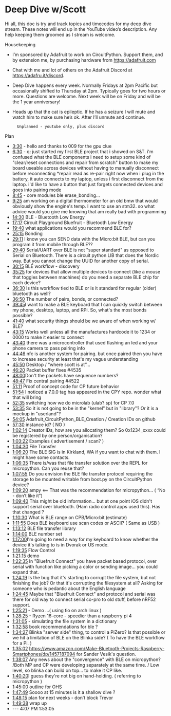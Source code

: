 # Deep Dive w/Scott


Hi all, this doc is try and track topics and timecodes for my deep dive stream. These notes will end up in the YouTube video’s description. Any help keeping them groomed as I stream is welcome.


Housekeeping
* I’m sponsored by Adafruit to work on CircuitPython. Support them, and by extension me, by purchasing hardware from https://adafruit.com
* Chat with me and lot of others on the Adafruit Discord at https://adafru.it/discord.
* Deep Dive happens every week. Normally Fridays at 2pm Pacific but occasionally shifted to Thursday at 2pm. Typically goes for two hours or more. Questions are welcome. Next week will be on Friday and will be the 1 year anniversary!
* Heads up that the cat is epileptic. If he has a seizure I will mute and watch him to make sure he’s ok. After I’ll unmute and continue.


        Unplanned - youtube only, plus discord
Plan
* [3:30](https://www.youtube.com/watch?v=VIDEO_2021_04_02&t=210) - hello and thanks to 009 for the gpu clue
* [6:30](https://www.youtube.com/watch?v=VIDEO_2021_04_02&t=390) - q: just started my first BLE project that i showed on S&T. i'm confused what the BLE components i need to setup some kind of "clear/reset connections and repair from scratch" button to make my board useable across devices without having to manually disconnect before reconnecting
*repair read as re-pair right now when i plug in the battery, it auto connects to my laptop, unless i first disconnect from the laptop. i'd like to have a button that just forgets connected devices and goes into pairing mode
* [8:45](https://www.youtube.com/watch?v=VIDEO_2021_04_02&t=525) - core modules ble erase_bonding…
* [9:25](https://www.youtube.com/watch?v=VIDEO_2021_04_02&t=565) am working on a digital thermometer for an old bmw that would obviously show the engine's temp. I want to use an stm32. so what advice would you give me knowing that am really bad with programming
* [14:30](https://www.youtube.com/watch?v=VIDEO_2021_04_02&t=870) BLE - Bluetooth Low Energy
* [17:17](https://www.youtube.com/watch?v=VIDEO_2021_04_02&t=1037) Circuit Playground Bluefruit - Bluetooth Low Energy
* [19:40](https://www.youtube.com/watch?v=VIDEO_2021_04_02&t=1180) what applications would you recommend BLE for?
* [25:15](https://www.youtube.com/watch?v=VIDEO_2021_04_02&t=1515) Bonding
* [29:11](https://www.youtube.com/watch?v=VIDEO_2021_04_02&t=1751) I know you can SEND data with the Micro:bit BLE, but can you program it from mobile through BLE??
* [29:40](https://www.youtube.com/watch?v=VIDEO_2021_04_02&t=1780) Serial/UART over BLE is not "super standard" as opposed to Serial on Bluetooth. There is a circuit python LIB that does the Nordic way. But you cannot change the UUID for another copy of serial.
* [30:15](https://www.youtube.com/watch?v=VIDEO_2021_04_02&t=1815) BLE workflow - discovery
* [35:25](https://www.youtube.com/watch?v=VIDEO_2021_04_02&t=2125) for devices that allow multiple devices to connect (like a mouse that toggles between machines) do you need a separate BLE chip for each device?
* [36:30](https://www.youtube.com/watch?v=VIDEO_2021_04_02&t=2190) Is this workflow tied to BLE or is it standard for regular (older) bluetooth as well?
* [36:50](https://www.youtube.com/watch?v=VIDEO_2021_04_02&t=2210) The number of pairs, bonds, or connected?
* [39:45](https://www.youtube.com/watch?v=VIDEO_2021_04_02&t=2385) ​I want to make a BLE keyboard that I can quickly switch between my phone, desktop, laptop, and RPi. So, what's the most bonds possible?
* [41:40](https://www.youtube.com/watch?v=VIDEO_2021_04_02&t=2500) what security things should be we aware of when working w/ BLE?
* [43:15](https://www.youtube.com/watch?v=VIDEO_2021_04_02&t=2595) Works well unless all the manufactures hardcode it to 1234 or 0000 to make it easier to connect
* [43:40](https://www.youtube.com/watch?v=VIDEO_2021_04_02&t=2620) there was a microcontroller that used flashing an led and your phone camera to pass pairing info
* [44:46](https://www.youtube.com/watch?v=VIDEO_2021_04_02&t=2686) nfc is another system for pairing. but once paired then you have to increase security at least that's my vague understanding
* [45:50](https://www.youtube.com/watch?v=VIDEO_2021_04_02&t=2750) Desktop / “where scott is at”...
* [46:20](https://www.youtube.com/watch?v=VIDEO_2021_04_02&t=2780) Packet buffer fixes #4535
* [48:00](https://www.youtube.com/watch?v=VIDEO_2021_04_02&t=2880) ​Don't the packets have sequence numbers?
* [48:47](https://www.youtube.com/watch?v=VIDEO_2021_04_02&t=2927) Fix central pairing #4522
* [51:11](https://www.youtube.com/watch?v=VIDEO_2021_04_02&t=3071) Proof of concept code for CP future behavior
* [51:54](https://www.youtube.com/watch?v=VIDEO_2021_04_02&t=3114) I noticed a 7.0.0 tag has appeared in the CPY repo. wonder what that will bring
* [52:35](https://www.youtube.com/watch?v=VIDEO_2021_04_02&t=3155) switching how we do microlab (ulab? sp) for CP 7.0
* [53:35](https://www.youtube.com/watch?v=VIDEO_2021_04_02&t=3215) So it is not going to be in the "kernel" but in "library"? Or it is a mockup in "userland"?
* [54:05](https://www.youtube.com/watch?v=VIDEO_2021_04_02&t=3245) Adafruit_CircuitPython_BLE_Creation / Creation IDs on github
* [57:30](https://www.youtube.com/watch?v=VIDEO_2021_04_02&t=3450) instance id?  ( NO )
* [1:02:14](https://www.youtube.com/watch?v=VIDEO_2021_04_02&t=3734) Creator IDs, how are you allocating them? So 0x1234_xxxx could be registered by one person/organisation?
* [1:03:22](https://www.youtube.com/watch?v=VIDEO_2021_04_02&t=3802) Examples ( advertisement / scan? )
* [1:04:30](https://www.youtube.com/watch?v=VIDEO_2021_04_02&t=3870) File Transfer
* [1:06:20](https://www.youtube.com/watch?v=VIDEO_2021_04_02&t=3980) The BLE SIG is in Kirkland, WA if you want to chat with them. I might have some contacts.
* [1:06:35](https://www.youtube.com/watch?v=VIDEO_2021_04_02&t=3995) There is/was that file transfer solution over the REPL for micropython. Can you reuse that?
* [1:07:55](https://www.youtube.com/watch?v=VIDEO_2021_04_02&t=4075) Do you envision the BLE file transfer protocol requiring the storage to be mounted writable from boot.py on the CircuitPython device?
* [1:09:20](https://www.youtube.com/watch?v=VIDEO_2021_04_02&t=4160) ampy <== That was the recommendation for micropython… ( “No - don’t like it”)
* [1:09:40](https://www.youtube.com/watch?v=VIDEO_2021_04_02&t=4180) This might be old information... but at one point iOS didn't support serial over bluetooth. (Ham radio control apps used this). Has that changed ?
* [1:10:30](https://www.youtube.com/watch?v=VIDEO_2021_04_02&t=4230) What is BLE range on CPB/Micro:bit (estimate)
* [1:11:55](https://www.youtube.com/watch?v=VIDEO_2021_04_02&t=4315) Does BLE keyboard use scan codes or ASCII? ( Same as USB )
* [1:13:12](https://www.youtube.com/watch?v=VIDEO_2021_04_02&t=4392) BLE file transfer library
* [1:14:00](https://www.youtube.com/watch?v=VIDEO_2021_04_02&t=4440) BLE number set
* [1:17:00](https://www.youtube.com/watch?v=VIDEO_2021_04_02&t=4620) ​I'm going to need a way for my keyboard to know whether the device it's talking to is in Dvorak or US mode.
* [1:19:35](https://www.youtube.com/watch?v=VIDEO_2021_04_02&t=4775) Flow Control
* [1:21:15](https://www.youtube.com/watch?v=VIDEO_2021_04_02&t=4875) demo
* [1:22:35](https://www.youtube.com/watch?v=VIDEO_2021_04_02&t=4955) In "Bluefruit Connect" you have packet based protocol, over serial with function like picking a color or sending image... you could expand that.
* [1:24:19](https://www.youtube.com/watch?v=VIDEO_2021_04_02&t=5059) Is the bug that it's starting to corrupt the file system, but not finishing the job? Or that it's corrupting the filesystem at all? Asking for someone who is pedantic about the English language
* [1:24:45](https://www.youtube.com/watch?v=VIDEO_2021_04_02&t=5085) Maybe that "Bluefruit Connect" and protocol and serial was there for old way to connect serial co-pro to old stuff, before nRF52 support.
* [1:25:21](https://www.youtube.com/watch?v=VIDEO_2021_04_02&t=5121) - Demo …( using tio  on arch linux )
* [1:28:25](https://www.youtube.com/watch?v=VIDEO_2021_04_02&t=5305) - Ryzen 16-core - speedier than a raspberry pi 4
* [1:31:05](https://www.youtube.com/watch?v=VIDEO_2021_04_02&t=5465) - simulating the file system in a dictionary
* [1:32:58](https://www.youtube.com/watch?v=VIDEO_2021_04_02&t=5578) book recommendations for ble ?
* [1:34:27](https://www.youtube.com/watch?v=VIDEO_2021_04_02&t=5667) Blinka "server side" thing, to control a PiZero? Is that possible or we hit a limitation of BLE on the Blinka side? ( To have the BLE workflow for a Pi. )
* [1:35:02](https://www.youtube.com/watch?v=VIDEO_2021_04_02&t=5702) https://www.amazon.com/Make-Bluetooth-Projects-Raspberry-Smartphones/dp/1457187094 for Sander Vesik's question.
* [1:38:07](https://www.youtube.com/watch?v=VIDEO_2021_04_02&t=5887) Any news about the "convergence" with BLE on micropython? /Both MP and CP were developing separately at the same time. / Low level, so blinka can build on top... to make it CP like.
* [1:40:20](https://www.youtube.com/watch?v=VIDEO_2021_04_02&t=6020) ​I guess they're not big on hand-holding. ( referring to micropython )
* [1:45:00](https://www.youtube.com/watch?v=VIDEO_2021_04_02&t=6300) outline for OHS
* [1:47:49](https://www.youtube.com/watch?v=VIDEO_2021_04_02&t=6469) Soooo at 15 minutes is it a shallow dive ?
* [1:48:15](https://www.youtube.com/watch?v=VIDEO_2021_04_02&t=6495) plan for next weeks - don’t block Trevor
* [1:49:38](https://www.youtube.com/watch?v=VIDEO_2021_04_02&t=6578) wrap up
* --- 4:07 PM 1:53:05
